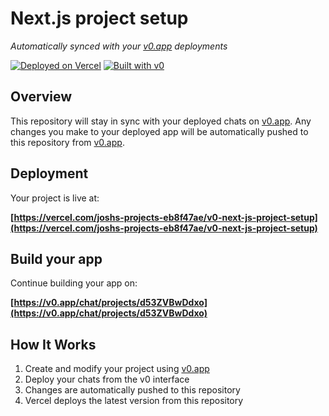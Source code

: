 # Next.js project setup

*Automatically synced with your [v0.app](https://v0.app) deployments*

[![Deployed on Vercel](https://img.shields.io/badge/Deployed%20on-Vercel-black?style=for-the-badge&logo=vercel)](https://vercel.com/joshs-projects-eb8f47ae/v0-next-js-project-setup)
[![Built with v0](https://img.shields.io/badge/Built%20with-v0.app-black?style=for-the-badge)](https://v0.app/chat/projects/d53ZVBwDdxo)

## Overview

This repository will stay in sync with your deployed chats on [v0.app](https://v0.app).
Any changes you make to your deployed app will be automatically pushed to this repository from [v0.app](https://v0.app).

## Deployment

Your project is live at:

**[https://vercel.com/joshs-projects-eb8f47ae/v0-next-js-project-setup](https://vercel.com/joshs-projects-eb8f47ae/v0-next-js-project-setup)**

## Build your app

Continue building your app on:

**[https://v0.app/chat/projects/d53ZVBwDdxo](https://v0.app/chat/projects/d53ZVBwDdxo)**

## How It Works

1. Create and modify your project using [v0.app](https://v0.app)
2. Deploy your chats from the v0 interface
3. Changes are automatically pushed to this repository
4. Vercel deploys the latest version from this repository